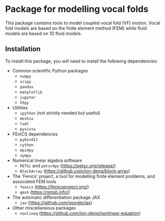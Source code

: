 # Package for modelling vocal folds

This package contains tools to model coupled vocal fold (VF) motion.
Vocal fold models are based on the finite element method (FEM) while fluid models are based on 1D fluid models.

## Installation

To install this package, you will need to install the following dependencies:

- Common scientific Python packages
  - `numpy`
  - `scipy`
  - `pandas`
  - `matplotlib`
  - `jupyter`
  - `h5py`
- Utilities
  - `ipython` (not strictly needed but useful)
  - `meshio`
  - `lxml`
  - `pyvista`
- FEniCS dependencies
  - `pybind11`
  - `cython`
  - `mpi4py`
  - `sympy`
- Numerical linear algebra software
  - `PETSc` and `petsc4py` (https://petsc.org/release/)
  - `BlockArray` (https://github.com/jon-deng/block-array)
- The 'Fenics' project, a tool for modelling finite element problems, and associated FEM tools
  - `fenics` (https://fenicsproject.org/)
  - `gmsh` (https://gmsh.info/)
- The automatic differentiation package JAX
  - `jax` (https://github.com/google/jax)
- Other miscellaneous packages
  - `nonlineq` (https://github.com/jon-deng/nonlinear-equation)
